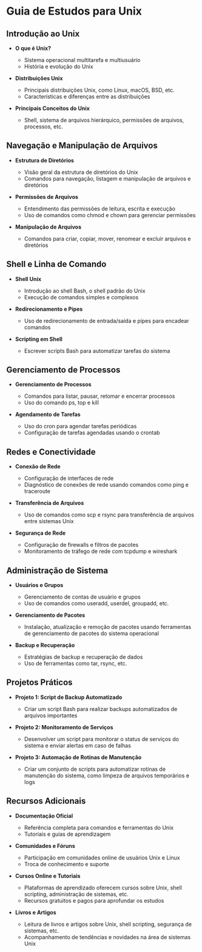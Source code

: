 # Guia de Estudos para Unix

## Introdução ao Unix

- **O que é Unix?**
  - Sistema operacional multitarefa e multiusuário
  - História e evolução do Unix

- **Distribuições Unix**
  - Principais distribuições Unix, como Linux, macOS, BSD, etc.
  - Características e diferenças entre as distribuições

- **Principais Conceitos do Unix**
  - Shell, sistema de arquivos hierárquico, permissões de arquivos, processos, etc.

## Navegação e Manipulação de Arquivos

- **Estrutura de Diretórios**
  - Visão geral da estrutura de diretórios do Unix
  - Comandos para navegação, listagem e manipulação de arquivos e diretórios

- **Permissões de Arquivos**
  - Entendimento das permissões de leitura, escrita e execução
  - Uso de comandos como chmod e chown para gerenciar permissões

- **Manipulação de Arquivos**
  - Comandos para criar, copiar, mover, renomear e excluir arquivos e diretórios

## Shell e Linha de Comando

- **Shell Unix**
  - Introdução ao shell Bash, o shell padrão do Unix
  - Execução de comandos simples e complexos

- **Redirecionamento e Pipes**
  - Uso de redirecionamento de entrada/saída e pipes para encadear comandos

- **Scripting em Shell**
  - Escrever scripts Bash para automatizar tarefas do sistema

## Gerenciamento de Processos

- **Gerenciamento de Processos**
  - Comandos para listar, pausar, retomar e encerrar processos
  - Uso do comando ps, top e kill

- **Agendamento de Tarefas**
  - Uso do cron para agendar tarefas periódicas
  - Configuração de tarefas agendadas usando o crontab

## Redes e Conectividade

- **Conexão de Rede**
  - Configuração de interfaces de rede
  - Diagnóstico de conexões de rede usando comandos como ping e traceroute

- **Transferência de Arquivos**
  - Uso de comandos como scp e rsync para transferência de arquivos entre sistemas Unix

- **Segurança de Rede**
  - Configuração de firewalls e filtros de pacotes
  - Monitoramento de tráfego de rede com tcpdump e wireshark

## Administração de Sistema

- **Usuários e Grupos**
  - Gerenciamento de contas de usuário e grupos
  - Uso de comandos como useradd, userdel, groupadd, etc.

- **Gerenciamento de Pacotes**
  - Instalação, atualização e remoção de pacotes usando ferramentas de gerenciamento de pacotes do sistema operacional

- **Backup e Recuperação**
  - Estratégias de backup e recuperação de dados
  - Uso de ferramentas como tar, rsync, etc.

## Projetos Práticos

- **Projeto 1: Script de Backup Automatizado**
  - Criar um script Bash para realizar backups automatizados de arquivos importantes

- **Projeto 2: Monitoramento de Serviços**
  - Desenvolver um script para monitorar o status de serviços do sistema e enviar alertas em caso de falhas

- **Projeto 3: Automação de Rotinas de Manutenção**
  - Criar um conjunto de scripts para automatizar rotinas de manutenção do sistema, como limpeza de arquivos temporários e logs

## Recursos Adicionais

- **Documentação Oficial**
  - Referência completa para comandos e ferramentas do Unix
  - Tutoriais e guias de aprendizagem

- **Comunidades e Fóruns**
  - Participação em comunidades online de usuários Unix e Linux
  - Troca de conhecimento e suporte

- **Cursos Online e Tutoriais**
  - Plataformas de aprendizado oferecem cursos sobre Unix, shell scripting, administração de sistemas, etc.
  - Recursos gratuitos e pagos para aprofundar os estudos

- **Livros e Artigos**
  - Leitura de livros e artigos sobre Unix, shell scripting, segurança de sistemas, etc.
  - Acompanhamento de tendências e novidades na área de sistemas Unix
